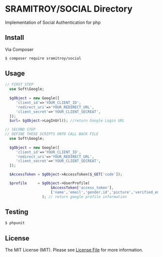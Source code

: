 # SRAMITROY/SOCIAL Directory

Implementation of Social Authentication for php

## Install

Via Composer

``` bash
$ composer require sramitroy/social
```

## Usage

``` php
// FIRST STEP 
  use Soft\Google;
 
  $gObject = new Google([
  	 'client_id'=>'YOUR_CLIENT_ID',
  	 'redirect_uri'=>'YOUR_REDIRECT_URL',
  	 'client_secret'=>'YOUR_CLIENT_SECREAT',
  ]);
  $url= $gObject->LogInUrl(); //return Google Login URL
```

``` php
// SECOND STEP 
// DEFINE THESE SCRIPTS ONTO CALL BACK FILE
  use Soft\Google;
 
  $gObject = new Google([
  	 'client_id'=>'YOUR_CLIENT_ID',
  	 'redirect_uri'=>'YOUR_REDIRECT_URL',
  	 'client_secret'=>'YOUR_CLIENT_SECREAT',
  ]);

  $AccessToken = $gObject->AccessToken($_GET['code']);

  $profile     = $gObject->UserProfile(
                     $AccessToken['access_token'],
                     ['name','email','gender,id','picture','verified_email']
                 ); // return google profile information
```

## Testing

``` bash
$ phpunit
```

## License

The MIT License (MIT). Please see [License File](https://github.com/sramitroy/social/LICENSE) for more information.
